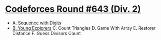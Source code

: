 # [Codeforces Round #643 (Div. 2)](https://codeforces.com/contest/1355)

- [A. Sequence with Digits](https://github.com/wingkwong/codeforces/blob/master/1355/A.cpp)
- [B. Young Explorers](https://github.com/wingkwong/codeforces/blob/master/1355/B.cpp)
C. Count Triangles
D. Game With Array
E. Restorer Distance
F. Guess Divisors Count
